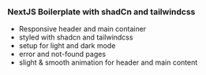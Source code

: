 ### NextJS Boilerplate with shadCn and tailwindcss

- Responsive header and main container
- styled with shadcn and tailwindcss
- setup for light and dark mode
- error and not-found pages
- slight & smooth animation for header and main content
